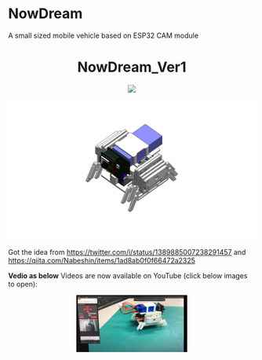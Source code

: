 # NowDream
A small sized mobile vehicle based on ESP32 CAM module

<h1 align="center"> NowDream_Ver1 </h1>
<p align="center">
<a href=""><img src="https://img.shields.io/badge/version-1.0.0-blue.svg"></a>


<p align="center">
<img src="./mechanism/NowDream.JPG">
</p> 

Got the idea from https://twitter.com/i/status/1389885007238291457 and https://qiita.com/Nabeshin/items/1ad8ab0f0f66472a2325

**Vedio as below**
Videos are now available on YouTube (click below images to open):
<div align="center">
<a href="https://www.youtube.com/watch?v=3q0iA2DB5B4" target="_blank"><img src="/mechanism/pic.png" alt="video" width="45%" /></a>
</div>
